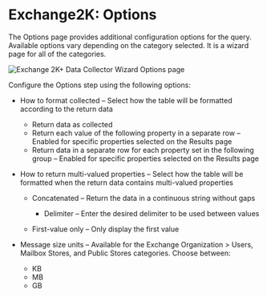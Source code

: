# Exchange2K: Options

The Options page provides additional configuration options for the query. Available options vary
depending on the category selected. It is a wizard page for all of the categories.

![Exchange 2K+ Data Collector Wizard Options page](/img/product_docs/accessanalyzer/12.0/install/application/options.webp)

Configure the Options step using the following options:

- How to format collected – Select how the table will be formatted according to the return data

    - Return data as collected
    - Return each value of the following property in a separate row – Enabled for specific
      properties selected on the Results page
    - Return data in a separate row for each property set in the following group – Enabled for
      specific properties selected on the Results page

- How to return multi-valued properties – Select how the table will be formatted when the return
  data contains multi-valued properties

    - Concatenated – Return the data in a continuous string without gaps

        - Delimiter – Enter the desired delimiter to be used between values

    - First-value only – Only display the first value

- Message size units – Available for the Exchange Organization > Users, Mailbox Stores, and Public
  Stores categories. Choose between:

    - KB
    - MB
    - GB
